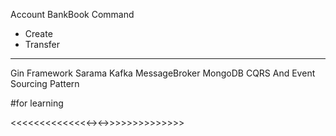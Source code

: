 
Account BankBook Command 
- Create
- Transfer

-------------------------------------------------
Gin Framework
Sarama Kafka MessageBroker
MongoDB
CQRS And Event Sourcing Pattern

#for learning 

<<<<<<<<<<<<<<-><->>>>>>>>>>>>>>
